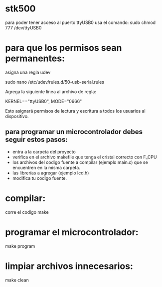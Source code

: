 # stk500
para poder tener acceso al puerto ttyUSB0
usa el comando: 
sudo chmod 777 /dev/ttyUSB0

# para que los permisos sean permanentes:

asigna una regla udev

sudo nano /etc/udev/rules.d/50-usb-serial.rules 

Agrega la siguiente línea al archivo de regla:

KERNEL=="ttyUSB0", MODE="0666"

Esto asignará permisos de lectura y escritura a todos los usuarios al dispositivo.

## para programar un microcontrolador debes seguir estos pasos:
- entra a la carpeta del proyecto
- verifica en el archivo makefile que tenga el cristal correcto con F_CPU
- los archivos del codigo fuente a compilar (ejemplo main.c) que se
  encuentren en la misma carpeta.
- las librerías a agregar (ejemplo lcd.h)
- modifica tu codigo fuente.

# compilar: 
corre el codigo 
make

# programar el microcontrolador: 

make program

# limpiar archivos innecesarios: 
make clean



